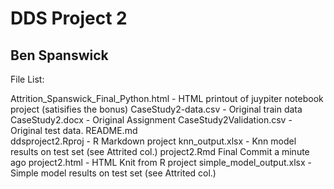 # DDS Project 2
## Ben Spanswick

File List:


Attrition_Spanswick_Final_Python.html	 - HTML printout of juypiter notebook project (satisifies the bonus)
CaseStudy2-data.csv  - Original train data
CaseStudy2.docx	- Original Assignment 
CaseStudy2Validation.csv	- Original test data.
README.md	
ddsproject2.Rproj	- R Markdown project
knn_output.xlsx	- Knn model results on test set (see Attrited col.)
project2.Rmd	Final Commit	a minute ago
project2.html	- HTML Knit from R project
simple_model_output.xlsx -	Simple model results on test set (see Attrited col.)

